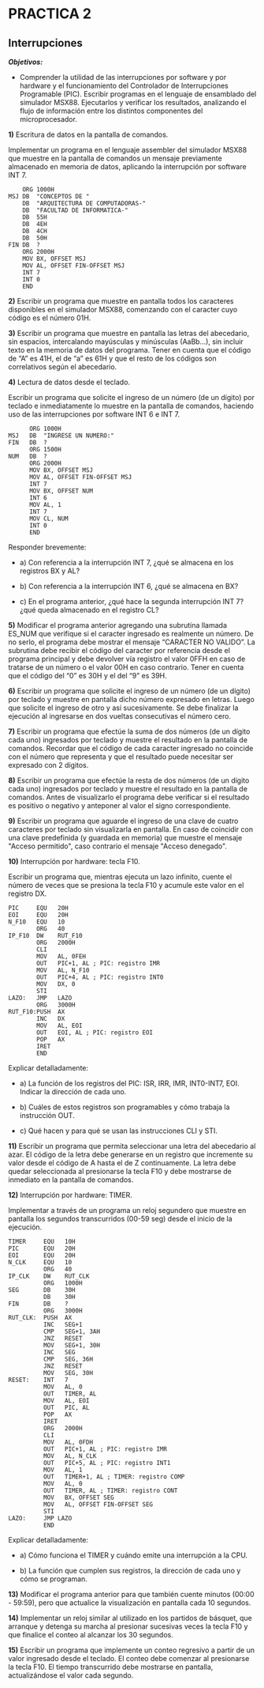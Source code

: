 ﻿# **PRACTICA 2**

## **Interrupciones**

***Objetivos:***
- Comprender la utilidad de las interrupciones por software y por hardware y el funcionamiento del Controlador de Interrupciones Programable (PIC). Escribir programas en el lenguaje de ensamblado del simulador MSX88. Ejecutarlos y verificar los resultados, analizando el flujo de información entre los distintos componentes del microprocesador.

**1)** Escritura de datos en la pantalla de comandos.

Implementar un programa en el lenguaje assembler del simulador MSX88 que muestre en la pantalla de comandos un mensaje previamente almacenado en memoria de datos, aplicando la interrupción por software INT 7.

```x86asm
    ORG 1000H
MSJ DB  "CONCEPTOS DE "
    DB  "ARQUITECTURA DE COMPUTADORAS-"
    DB  "FACULTAD DE INFORMATICA-"
    DB  55H
    DB  4EH
    DB  4CH
    DB  50H
FIN DB  ?
    ORG 2000H
    MOV BX, OFFSET MSJ
    MOV AL, OFFSET FIN-OFFSET MSJ
    INT 7
    INT 0
    END
```

**2)** Escribir un programa que muestre en pantalla todos los caracteres disponibles en el simulador MSX88, comenzando con el caracter cuyo código es el número 01H.

**3)** Escribir un programa que muestre en pantalla las letras del abecedario, sin espacios, intercalando mayúsculas y minúsculas (AaBb…), sin incluir texto en la memoria de datos del programa. Tener en cuenta que el código de “A” es 41H, el de “a” es 61H y que el resto de los códigos son correlativos según el abecedario.

**4)** Lectura de datos desde el teclado\.

Escribir un programa que solicite el ingreso de un número (de un dígito) por teclado e inmediatamente lo muestre en la pantalla de comandos, haciendo uso de las interrupciones por software INT 6 e INT 7.

```x86asm
      ORG 1000H
MSJ   DB  "INGRESE UN NUMERO:"
FIN   DB  ?
      ORG 1500H
NUM   DB  ?
      ORG 2000H
      MOV BX, OFFSET MSJ
      MOV AL, OFFSET FIN-OFFSET MSJ
      INT 7
      MOV BX, OFFSET NUM
      INT 6
      MOV AL, 1
      INT 7
      MOV CL, NUM
      INT 0
      END
```
Responder brevemente:

- a) Con referencia a la interrupción INT 7, ¿qué se almacena en los registros BX y AL?

- b) Con referencia a la interrupción INT 6, ¿qué se almacena en BX?

- c) En el programa anterior, ¿qué hace la segunda interrupción INT 7? ¿qué queda almacenado en el registro CL?

**5)** Modificar el programa anterior agregando una subrutina llamada ES_NUM que verifique si el caracter ingresado es realmente un número. De no serlo, el programa debe mostrar el mensaje “CARACTER NO VALIDO”. La subrutina debe recibir el código del caracter por referencia desde el programa principal y debe devolver vía registro el valor 0FFH en caso de tratarse de un número o el valor 00H en caso contrario. Tener en cuenta que el código del “0” es 30H y el del “9” es 39H.

**6)** Escribir un programa que solicite el ingreso de un número (de un dígito) por teclado y muestre en pantalla dicho número expresado en letras. Luego que solicite el ingreso de otro y así sucesivamente. Se debe finalizar la ejecución al ingresarse en dos vueltas consecutivas el número cero.

**7)** Escribir un programa que efectúe la suma de dos números (de un dígito cada uno) ingresados por teclado y muestre el resultado en la pantalla de comandos. Recordar que el código de cada caracter ingresado no coincide con el número que representa y que el resultado puede necesitar ser expresado con 2 dígitos.

**8)** Escribir un programa que efectúe la resta de dos números (de un dígito cada uno) ingresados por teclado y muestre el resultado en la pantalla de comandos. Antes de visualizarlo el programa debe verificar si el resultado es positivo o negativo y anteponer al valor el signo correspondiente.

**9)** Escribir un programa que aguarde el ingreso de una clave de cuatro caracteres por teclado sin visualizarla en pantalla\. En caso de coincidir con una clave predefinida (y guardada en memoria) que muestre el mensaje "Acceso permitido", caso contrario el mensaje "Acceso denegado".

**10)** Interrupción por hardware: tecla F10\.

Escribir un programa que, mientras ejecuta un lazo infinito, cuente el número de veces que se presiona la tecla F10 y acumule este valor en el registro DX.

```x86asm
PIC     EQU   20H
EOI     EQU   20H
N_F10   EQU   10
        ORG   40
IP_F10  DW    RUT_F10
        ORG   2000H
        CLI
        MOV   AL, 0FEH
        OUT   PIC+1, AL ; PIC: registro IMR
        MOV   AL, N_F10
        OUT   PIC+4, AL ; PIC: registro INT0
        MOV   DX, 0
        STI
LAZO:   JMP   LAZO
        ORG   3000H
RUT_F10:PUSH  AX
        INC   DX
        MOV   AL, EOI
        OUT   EOI, AL ; PIC: registro EOI
        POP   AX
        IRET
        END
```

Explicar detalladamente:

- a) La función de los registros del PIC: ISR, IRR, IMR, INT0-INT7, EOI. Indicar la dirección de cada uno.

- b) Cuáles de estos registros son programables y cómo trabaja la instrucción OUT.

- c) Qué hacen y para qué se usan las instrucciones CLI y STI.

**11)** Escribir un programa que permita seleccionar una letra del abecedario al azar\. El código de la letra debe generarse en un registro que incremente su valor desde el código de A hasta el de Z continuamente. La letra debe quedar seleccionada al presionarse la tecla F10 y debe mostrarse de inmediato en la pantalla de comandos.

**12)** Interrupción por hardware: TIMER\.

Implementar a través de un programa un reloj segundero que muestre en pantalla los segundos transcurridos (00-59 seg) desde el inicio de la ejecución.

```x86asm
TIMER     EQU   10H
PIC       EQU   20H
EOI       EQU   20H
N_CLK     EQU   10
          ORG   40
IP_CLK    DW    RUT_CLK
          ORG   1000H
SEG       DB    30H
          DB    30H
FIN       DB    ?
          ORG   3000H
RUT_CLK:  PUSH  AX
          INC   SEG+1
          CMP   SEG+1, 3AH
          JNZ   RESET
          MOV   SEG+1, 30H
          INC   SEG
          CMP   SEG, 36H
          JNZ   RESET
          MOV   SEG, 30H
RESET:    INT   7
          MOV   AL, 0
          OUT   TIMER, AL
          MOV   AL, EOI
          OUT   PIC, AL
          POP   AX
          IRET
          ORG   2000H
          CLI
          MOV   AL, 0FDH
          OUT   PIC+1, AL ; PIC: registro IMR
          MOV   AL, N_CLK
          OUT   PIC+5, AL ; PIC: registro INT1
          MOV   AL, 1
          OUT   TIMER+1, AL ; TIMER: registro COMP
          MOV   AL, 0
          OUT   TIMER, AL ; TIMER: registro CONT
          MOV   BX, OFFSET SEG
          MOV   AL, OFFSET FIN-OFFSET SEG
          STI
LAZO:     JMP LAZO
          END
```

Explicar detalladamente:

- a) Cómo funciona el TIMER y cuándo emite una interrupción a la CPU.

- b) La función que cumplen sus registros, la dirección de cada uno y cómo se programan.

**13)** Modificar el programa anterior para que también cuente minutos (00:00 - 59:59), pero que actualice la visualización en pantalla cada 10 segundos.

**14)** Implementar un reloj similar al utilizado en los partidos de básquet, que arranque y detenga su marcha al presionar sucesivas veces la tecla F10 y que finalice el conteo al alcanzar los 30 segundos.

**15)** Escribir un programa que implemente un conteo regresivo a partir de un valor ingresado desde el teclado\. El conteo debe comenzar al presionarse la tecla F10. El tiempo transcurrido debe mostrarse en pantalla, actualizándose el valor cada segundo.